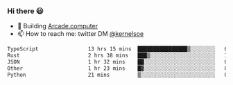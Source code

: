 ### Hi there 😃

- 🔨 Building [Arcade.computer](https://arcade.computer)
- 📫 How to reach me: twitter DM [@kernelsoe](https://twitter.com/kernelsoe)

<!--START_SECTION:waka-->

```txt
TypeScript                13 hrs 15 mins  ████████████████▒░░░░░░░░   64.76 %
Rust                      2 hrs 38 mins   ███▒░░░░░░░░░░░░░░░░░░░░░   12.93 %
JSON                      1 hr 32 mins    ██░░░░░░░░░░░░░░░░░░░░░░░   07.56 %
Other                     1 hr 23 mins    █▓░░░░░░░░░░░░░░░░░░░░░░░   06.78 %
Python                    21 mins         ▒░░░░░░░░░░░░░░░░░░░░░░░░   01.77 %
```

<!--END_SECTION:waka-->
